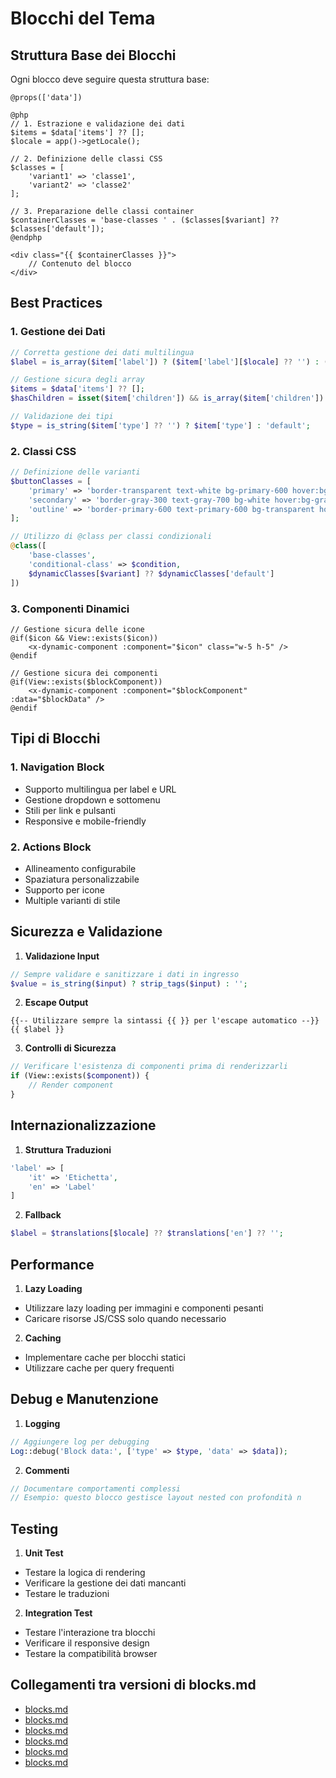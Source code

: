 # Blocchi del Tema

## Struttura Base dei Blocchi

Ogni blocco deve seguire questa struttura base:

```blade
@props(['data'])

@php
// 1. Estrazione e validazione dei dati
$items = $data['items'] ?? [];
$locale = app()->getLocale();

// 2. Definizione delle classi CSS
$classes = [
    'variant1' => 'classe1',
    'variant2' => 'classe2'
];

// 3. Preparazione delle classi container
$containerClasses = 'base-classes ' . ($classes[$variant] ?? $classes['default']);
@endphp

<div class="{{ $containerClasses }}">
    // Contenuto del blocco
</div>
```

## Best Practices

### 1. Gestione dei Dati

```php
// Corretta gestione dei dati multilingua
$label = is_array($item['label']) ? ($item['label'][$locale] ?? '') : ($item['label'] ?? '');

// Gestione sicura degli array
$items = $data['items'] ?? [];
$hasChildren = isset($item['children']) && is_array($item['children']) && count($item['children']) > 0;

// Validazione dei tipi
$type = is_string($item['type'] ?? '') ? $item['type'] : 'default';
```

### 2. Classi CSS

```php
// Definizione delle varianti
$buttonClasses = [
    'primary' => 'border-transparent text-white bg-primary-600 hover:bg-primary-700',
    'secondary' => 'border-gray-300 text-gray-700 bg-white hover:bg-gray-50',
    'outline' => 'border-primary-600 text-primary-600 bg-transparent hover:bg-primary-50'
];

// Utilizzo di @class per classi condizionali
@class([
    'base-classes',
    'conditional-class' => $condition,
    $dynamicClasses[$variant] ?? $dynamicClasses['default']
])
```

### 3. Componenti Dinamici

```blade
// Gestione sicura delle icone
@if($icon && View::exists($icon))
    <x-dynamic-component :component="$icon" class="w-5 h-5" />
@endif

// Gestione sicura dei componenti
@if(View::exists($blockComponent))
    <x-dynamic-component :component="$blockComponent" :data="$blockData" />
@endif
```

## Tipi di Blocchi

### 1. Navigation Block
- Supporto multilingua per label e URL
- Gestione dropdown e sottomenu
- Stili per link e pulsanti
- Responsive e mobile-friendly

### 2. Actions Block
- Allineamento configurabile
- Spaziatura personalizzabile
- Supporto per icone
- Multiple varianti di stile

## Sicurezza e Validazione

1. **Validazione Input**
```php
// Sempre validare e sanitizzare i dati in ingresso
$value = is_string($input) ? strip_tags($input) : '';
```

2. **Escape Output**
```blade
{{-- Utilizzare sempre la sintassi {{ }} per l'escape automatico --}}
{{ $label }}
```

3. **Controlli di Sicurezza**
```php
// Verificare l'esistenza di componenti prima di renderizzarli
if (View::exists($component)) {
    // Render component
}
```

## Internazionalizzazione

1. **Struttura Traduzioni**
```php
'label' => [
    'it' => 'Etichetta',
    'en' => 'Label'
]
```

2. **Fallback**
```php
$label = $translations[$locale] ?? $translations['en'] ?? '';
```

## Performance

1. **Lazy Loading**
- Utilizzare lazy loading per immagini e componenti pesanti
- Caricare risorse JS/CSS solo quando necessario

2. **Caching**
- Implementare cache per blocchi statici
- Utilizzare cache per query frequenti

## Debug e Manutenzione

1. **Logging**
```php
// Aggiungere log per debugging
Log::debug('Block data:', ['type' => $type, 'data' => $data]);
```

2. **Commenti**
```php
// Documentare comportamenti complessi
// Esempio: questo blocco gestisce layout nested con profondità n
```

## Testing

1. **Unit Test**
- Testare la logica di rendering
- Verificare la gestione dei dati mancanti
- Testare le traduzioni

2. **Integration Test**
- Testare l'interazione tra blocchi
- Verificare il responsive design
- Testare la compatibilità browser 

## Collegamenti tra versioni di blocks.md
* [blocks.md](laravel/Modules/Xot/docs/blocks.md)
* [blocks.md](laravel/Modules/User/resources/views/docs/blocks.md)
* [blocks.md](laravel/Modules/UI/docs/blocks.md)
* [blocks.md](laravel/Modules/Cms/docs/blocks.md)
* [blocks.md](laravel/Themes/One/docs/blocks.md)
* [blocks.md](laravel/Themes/One/docs/components/blocks.md)

